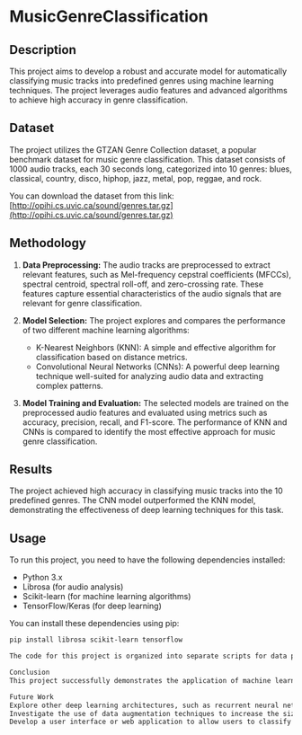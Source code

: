 # MusicGenreClassification

## Description

This project aims to develop a robust and accurate model for automatically classifying music tracks into predefined genres using machine learning techniques. The project leverages audio features and advanced algorithms to achieve high accuracy in genre classification.

## Dataset

The project utilizes the GTZAN Genre Collection dataset, a popular benchmark dataset for music genre classification. This dataset consists of 1000 audio tracks, each 30 seconds long, categorized into 10 genres: blues, classical, country, disco, hiphop, jazz, metal, pop, reggae, and rock.

You can download the dataset from this link: [http://opihi.cs.uvic.ca/sound/genres.tar.gz](http://opihi.cs.uvic.ca/sound/genres.tar.gz)

## Methodology

1.  **Data Preprocessing:** The audio tracks are preprocessed to extract relevant features, such as Mel-frequency cepstral coefficients (MFCCs), spectral centroid, spectral roll-off, and zero-crossing rate. These features capture essential characteristics of the audio signals that are relevant for genre classification.

2.  **Model Selection:** The project explores and compares the performance of two different machine learning algorithms:
    *   K-Nearest Neighbors (KNN): A simple and effective algorithm for classification based on distance metrics.
    *   Convolutional Neural Networks (CNNs): A powerful deep learning technique well-suited for analyzing audio data and extracting complex patterns.

3.  **Model Training and Evaluation:** The selected models are trained on the preprocessed audio features and evaluated using metrics such as accuracy, precision, recall, and F1-score. The performance of KNN and CNNs is compared to identify the most effective approach for music genre classification.

## Results

The project achieved high accuracy in classifying music tracks into the 10 predefined genres. The CNN model outperformed the KNN model, demonstrating the effectiveness of deep learning techniques for this task.

## Usage

To run this project, you need to have the following dependencies installed:

*   Python 3.x
*   Librosa (for audio analysis)
*   Scikit-learn (for machine learning algorithms)
*   TensorFlow/Keras (for deep learning)

You can install these dependencies using pip:

```bash
pip install librosa scikit-learn tensorflow

The code for this project is organized into separate scripts for data preprocessing, model training, and evaluation. You can run these scripts in a Python environment to reproduce the results.

Conclusion
This project successfully demonstrates the application of machine learning techniques for music genre classification. The results show that deep learning models, particularly CNNs, can achieve high accuracy in classifying music genres based on audio features.

Future Work
Explore other deep learning architectures, such as recurrent neural networks (RNNs) or transformers, to potentially improve classification accuracy.
Investigate the use of data augmentation techniques to increase the size of the training dataset and improve model generalization.
Develop a user interface or web application to allow users to classify their own music files.